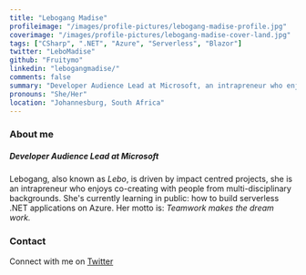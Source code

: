 ```yaml
---
title: "Lebogang Madise"
profileimage: "/images/profile-pictures/lebogang-madise-profile.jpg"
coverimage: "/images/profile-pictures/lebogang-madise-cover-land.jpg"
tags: ["CSharp", ".NET", "Azure", "Serverless", "Blazor"]
twitter: "LeboMadise"
github: "Fruitymo"
linkedin: "lebogangmadise/"
comments: false
summary: "Developer Audience Lead at Microsoft, an intrapreneur who enjoys co-creating with people from multi-disciplinary backgrounds."
pronouns: "She/Her"
location: "Johannesburg, South Africa"
---
```



### About me
##### Developer Audience Lead at Microsoft
Lebogang, also known as *Lebo*, is driven by impact centred projects, she is an intrapreneur who enjoys co-creating with people from multi-disciplinary backgrounds. She's currently learning in public: how to build serverless .NET applications on Azure. Her motto is: *Teamwork makes the dream work.*

### Contact

Connect with me on [Twitter](https://twitter.com/LeboMadise)
